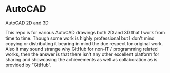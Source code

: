 # AutoCAD
AutoCAD 2D and 3D

This repo is for various AutoCAD drawings both 2D and 3D that I work from time to time. Though some work is highly professional but I don't mind copying or distributing it bearing in mind the due respect for original work. Also it may sound strange why GitHub for non-IT / programming related works, then the answer is that there isn't any other excellent platform for sharing and showcasing the achievements as well as collaboration as is provided by "GitHub".
